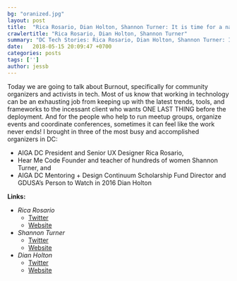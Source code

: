 ```yaml
---
bg: "oranized.jpg"
layout: post
title:  "Rica Rosario, Dian Holton, Shannon Turner: It is time for a nap?"
crawlertitle: "Rica Rosario, Dian Holton, Shannon Turner"
summary: "DC Tech Stories: Rica Rosario, Dian Holton, Shannon Turner: It is time for a nap?"
date:   2018-05-15 20:09:47 +0700
categories: posts
tags: ['']
author: jessb
---
```


<p class="no-margin">Today we are going to talk about Burnout, specifically for community organizers and activists in tech. Most of us know that working in technology can be an exhausting job from keeping up with the latest trends, tools, and frameworks to the incessant client who wants ONE LAST THING before the deployment. And for the people who help to run meetup groups, organize events and coordinate conferences, sometimes it can feel like the work never ends! I brought in three of the most busy and accomplished organizers in DC: 
  <ul>
    <li>AIGA DC President and Senior UX Designer Rica Rosario,</li>
    <li>Hear Me Code Founder and teacher of hundreds of women Shannon Turner, and</li> 
    <li>AIGA DC Mentoring + Design Continuum Scholarship Fund Director and GDUSA’s Person to Watch in 2016 Dian Holton</li>
  </ul>
</p>
<script src="https://www.buzzsprout.com/108546/684359-rica-risario-dian-holton-shannon-turner-it-is-time-for-a-nap.js?player=small" type="text/javascript" charset="utf-8"></script>


<p>
  <strong>Links:</strong> 
  <ul>
    <li>
      <i>Rica Rosario</i>
        <ul>
          <li><a href="https://twitter.com/rrosario725 ">Twitter</a></li>
          <li><a href="https://ricarosario.com/">Website</a></li>
        </ul>
    </li>
    <li>
      <i>Shannon Turner</i>
        <ul>
          <li><a href="https://twitter.com/svthmc ">Twitter</a></li>
          <li><a href="https://shannonvturner.com/ ">Website</a></li>
        </ul>
    </li>
    <li>
      <i>Dian Holton</i>
        <ul>
          <li><a href="https://twitter.com/dianholton">Twitter</a></li>
          <li><a href="http://www.dianholton.com/">Website</a></li>
        </ul>
    </li>
  </ul>
</p> 

